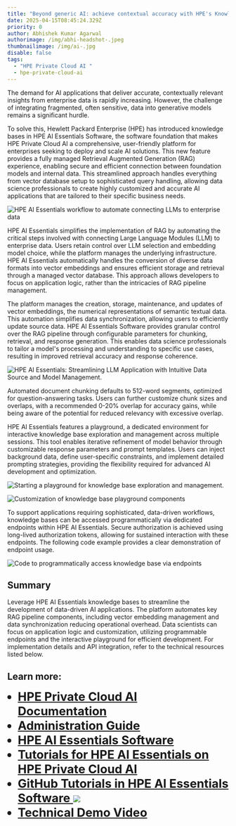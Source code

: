 ```yaml
---
title: "Beyond generic AI: achieve contextual accuracy with HPE's Knowledge Bases"
date: 2025-04-15T08:45:24.329Z
priority: 0
author: Abhishek Kumar Agarwal
authorimage: /img/abhi-headshot-.jpeg
thumbnailimage: /img/ai-.jpg
disable: false
tags:
  - "HPE Private Cloud AI "
  - hpe-private-cloud-ai
---
```

<style>
li {
   font-size: 27px;
   line-height: 33px;
   max-width: none;
}
</style>

The demand for AI applications that deliver accurate, contextually relevant insights from enterprise data is rapidly increasing. However, the challenge of integrating fragmented, often sensitive, data into generative models remains a significant hurdle. 

To solve this, Hewlett Packard Enterprise (HPE) has introduced knowledge bases in HPE AI Essentials Software, the software foundation that makes HPE Private Cloud AI a comprehensive, user-friendly platform for enterprises seeking to deploy and scale AI solutions. This new feature provides a fully managed Retrieval Augmented Generation (RAG) experience, enabling secure and efficient connection between foundation models and internal data. This streamlined approach handles everything from vector database setup to sophisticated query handling, allowing data science professionals to create highly customized and accurate AI applications that are tailored to their specific business needs. 

![HPE AI Essentials workflow to automate connecting LLMs to enterprise data](/img/abhipicture12-img1.png "HPE AI Essentials workflow to automate connecting LLMs to enterprise data")

HPE AI Essentials simplifies the implementation of RAG by automating the critical steps involved with connecting Large Language Modules (LLM) to enterprise data. Users retain control over LLM selection and embedding model choice, while the platform manages the underlying infrastructure. HPE AI Essentials automatically handles the conversion of diverse data formats into vector embeddings and ensures efficient storage and retrieval through a managed vector database. This approach allows developers to focus on application logic, rather than the intricacies of RAG pipeline management. 

The platform manages the creation, storage, maintenance, and updates of vector embeddings, the numerical representations of semantic textual data. This automation simplifies data synchronization, allowing users to efficiently update source data. HPE AI Essentials Software provides granular control over the RAG pipeline through configurable parameters for chunking, retrieval, and response generation. This enables data science professionals to tailor a model's processing and understanding to specific use cases, resulting in improved retrieval accuracy and response coherence. 

![HPE AI Essentials: Streamlining LLM Application with Intuitive Data Source and Model Management.](/img/abhipicture21-img2.png "HPE AI Essentials: Streamlining LLM Application with Intuitive Data Source and Model Management.")

Automated document chunking defaults to 512-word segments, optimized for question-answering tasks. Users can further customize chunk sizes and overlaps, with a recommended 0-20% overlap for accuracy gains, while being aware of the potential for reduced relevancy with excessive overlap. 

HPE AI Essentials features a playground, a dedicated environment for interactive knowledge base exploration and management across multiple sessions. This tool enables iterative refinement of model behavior through customizable response parameters and prompt templates. Users can inject background data, define user-specific constraints, and implement detailed prompting strategies, providing the flexibility required for advanced AI development and optimization. 

![Starting a playground for knowledge base exploration and management.](/img/abhipicture31-img3.png "Starting a playground for knowledge base exploration and management.")

![Customization of knowledge base playground components ](/img/abhipicture42-img4-merged.png "Customization of knowledge base playground components ")

To support applications requiring sophisticated, data-driven workflows, knowledge bases can be accessed programmatically via dedicated endpoints within HPE AI Essentials. Secure authorization is achieved using long-lived authorization tokens, allowing for sustained interaction with these endpoints. The following code example provides a clear demonstration of endpoint usage. 

![Code to programmatically access knowledge base via endpoints](/img/abhipicture51-img5.png "Code to programmatically access knowledge base via endpoints ")

## Summary 

Leverage HPE AI Essentials knowledge bases to streamline the development of data-driven AI applications. The platform automates key RAG pipeline components, including vector embedding management and data synchronization reducing operational overhead. Data scientists can focus on application logic and customization, utilizing programmable endpoints and the interactive playground for efficient development. For implementation details and API integration, refer to the technical resources listed below. 

## Learn more:

* **[HPE Private Cloud AI Documentation](https://www.hpe.com/psnow/product-documentation?oid=1014847366&cc=my&lc=en&jumpid=in_pdp-psnow-docs)**
* **[Administration Guide](https://hpe.com/support/PCAIUserGuide)**
* **[HPE AI Essentials Software ](https://www.hpe.com/support/AIEDocs)**
* **[Tutorials for HPE AI Essentials on HPE Private Cloud AI](https://support.hpe.com/hpesc/public/docDisplay?docId=a00aie16hen_us&page=Tutorials/Tutorials/Tutorials.html)**
* **[GitHub Tutorials in HPE AI Essentials Software ![](Github)](https://github.com/HPEEzmeral/aie-tutorials/tree/aie-1.7.0)**
* **[Technical Demo Video](https://www.brighttalk.com/webcast/19535/640132?utm_source=HPE&utm_medium=brighttalk&utm_campaign=640132)**